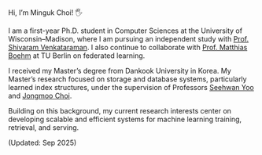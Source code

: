 Hi, I’m Minguk Choi! 🖐

I am a first-year Ph.D. student in Computer Sciences at the University of Wisconsin–Madison, where I am pursuing an independent study with [Prof. Shivaram Venkataraman](https://shivaram.org/). I also continue to collaborate with [Prof. Matthias Boehm](https://mboehm7.github.io/) at TU Berlin on federated learning.

I received my Master’s degree from Dankook University in Korea. My Master’s research focused on storage and database systems, particularly learned index structures, under the supervision of Professors [Seehwan Yoo](https://sites.google.com/site/dkumobileos/members/seehwanyoo) and [Jongmoo Choi](http://embedded.dankook.ac.kr/~choijm/).

Building on this background, my current research interests center on developing scalable and efficient systems for machine learning training, retrieval, and serving.

(Updated: Sep 2025)
